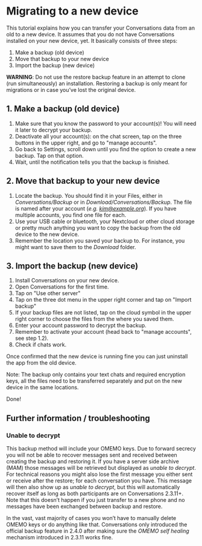 # Migrating to a new device

This tutorial explains how you can transfer your Conversations data from an old to a new device. It assumes that you do not have Conversations installed on your new device, yet. It basically consists of three steps:

1. Make a backup (old device)
2. Move that backup to your new device
3. Import the backup (new device)

**WARNING**: Do not use the restore backup feature in an attempt to clone (run simultaneously) an installation. Restoring a backup is only meant for migrations or in case you’ve lost the original device.

## 1. Make a backup (old device)
1. Make sure that you know the password to your account(s)! You will need it later to decrypt your backup.
2. Deactivate all your account(s): on the chat screen, tap on the three buttons in the upper right, and go to "manage accounts".
3. Go back to Settings, scroll down until you find the option to create a new backup. Tap on that option.
4. Wait, until the notification tells you that the backup is finished.

## 2. Move that backup to your new device
1. Locate the backup. You should find it in your Files, either in *Conversations/Backup* or in *Download/Conversations/Backup*. The file is named after your account (*e.g. kim@example.org*). If you have multiple accounts, you find one file for each.
2. Use your USB cable or bluetooth, your Nextcloud or other cloud storage or pretty much anything you want to copy the backup from the old device to the new device.
3. Remember the location you saved your backup to. For instance, you might want to save them to the *Download* folder.

## 3. Import the backup (new device)
1. Install Conversations on your new device.
2. Open Conversations for the first time.
3. Tap on "Use other server"
4. Tap on the three dot menu in the upper right corner and tap on "Import backup"
5. If your backup files are not listed, tap on the cloud symbol in the upper right corner to choose the files from the where you saved them.
6. Enter your account password to decrypt the backup.
7. Remember to activate your account (head back to "manage accounts", see step 1.2).
8. Check if chats work.

Once confirmed that the new device is running fine you can just uninstall the app from the old device.

Note: The backup only contains your text chats and required encryption keys, all the files need to be transferred separately and put on the new device in the same locations.

Done!

## Further information / troubleshooting
### Unable to decrypt 
This backup method will include your OMEMO keys. Due to forward secrecy you will not be able to recover messages sent and received between creating the backup and restoring it. If you have a server side archive (MAM) those messages will be retrieved but displayed as *unable to decrypt*. For technical reasons you might also lose the first message you either sent or receive after the restore; for each conversation you have. This message will then also show up as *unable to decrypt*, but this will automatically recover itself as long as both participants are on Conversations 2.3.11+. Note that this doesn’t happen if you just transfer to a new phone and no messages have been exchanged between backup and restore.

In the vast, vast majority of cases you won’t have to manually delete OMEMO keys or do anything like that. Conversations only introduced the official backup feature in 2.4.0 after making sure the *OMEMO self healing* mechanism introduced in 2.3.11 works fine.

